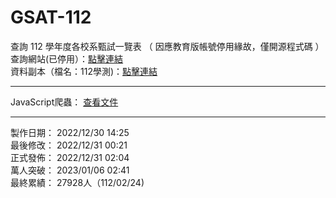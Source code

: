 # GSAT-112
查詢 112 學年度各校系甄試一覽表 （ 因應教育版帳號停用緣故，僅開源程式碼 ）<br>
查詢網站(已停用）：<a href="#">點擊連結</a><br>
資料副本（檔名：112學測)：<a href="https://drive.google.com/drive/u/1/folders/1IjWB112zXausLahpOOpwzTsEJC7-vFcx">點擊連結</a><br>
<hr>
JavaScript爬蟲： <a href="https://github.com/sc1314520/GSAT-112/blob/main/gs/reptile.js">查看文件</a><br>
<hr>
製作日期： 2022/12/30 14:25 <br>
最後修改： 2022/12/31 00:21 <br>
正式發佈： 2022/12/31 02:04 <br>
萬人突破： 2023/01/06 02:41 <br>
最終累績： 27928人（112/02/24) <br>


